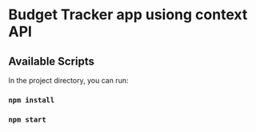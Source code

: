 # Budget Tracker app usiong context API

## Available Scripts

In the project directory, you can run:

### `npm install`

### `npm start`
